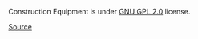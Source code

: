 Сonstruction Equipment is under [GNU GPL 2.0](https://www.gnu.org/licenses/old-licenses/gpl-2.0.en.html) license.

[Source](https://www.kaggle.com/datasets/kartaviychert/arh-df)